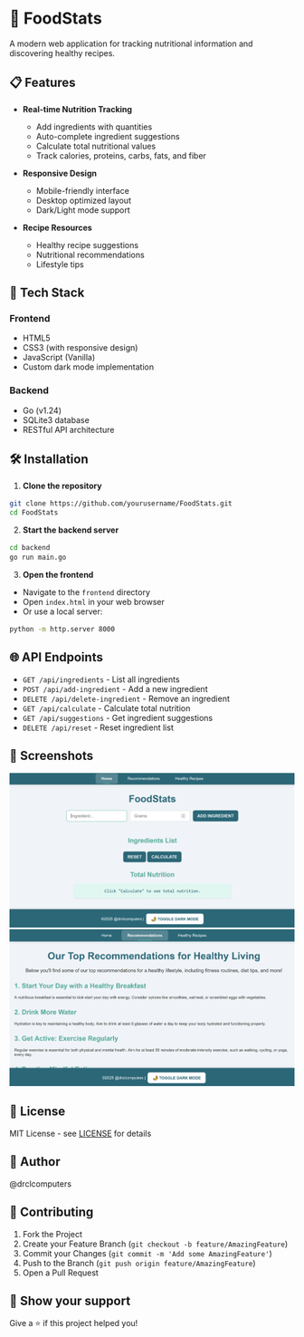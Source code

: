 # 🥗 FoodStats

A modern web application for tracking nutritional information and discovering healthy recipes.

## 📋 Features

- **Real-time Nutrition Tracking**
    - Add ingredients with quantities
    - Auto-complete ingredient suggestions
    - Calculate total nutritional values
    - Track calories, proteins, carbs, fats, and fiber

- **Responsive Design**
    - Mobile-friendly interface
    - Desktop optimized layout
    - Dark/Light mode support

- **Recipe Resources**
    - Healthy recipe suggestions
    - Nutritional recommendations
    - Lifestyle tips

## 🚀 Tech Stack

### Frontend
- HTML5
- CSS3 (with responsive design)
- JavaScript (Vanilla)
- Custom dark mode implementation

### Backend
- Go (v1.24)
- SQLite3 database
- RESTful API architecture

## 🛠 Installation

1. **Clone the repository**
```bash
git clone https://github.com/yourusername/FoodStats.git
cd FoodStats
```

2. **Start the backend server**
```bash
cd backend
go run main.go
```

3. **Open the frontend**
- Navigate to the `frontend` directory
- Open `index.html` in your web browser
- Or use a local server:
```bash
python -m http.server 8000
```

## 🌐 API Endpoints

- `GET /api/ingredients` - List all ingredients
- `POST /api/add-ingredient` - Add a new ingredient
- `DELETE /api/delete-ingredient` - Remove an ingredient
- `GET /api/calculate` - Calculate total nutrition
- `GET /api/suggestions` - Get ingredient suggestions
- `DELETE /api/reset` - Reset ingredient list

## 📱 Screenshots

![Alt text](/README%20RESOURCES/img.png)
![Alt text](/README%20RESOURCES/img_1.png)

## 📄 License

MIT License - see [LICENSE](LICENSE) for details

## 👤 Author

@drclcomputers

## 🤝 Contributing

1. Fork the Project
2. Create your Feature Branch (`git checkout -b feature/AmazingFeature`)
3. Commit your Changes (`git commit -m 'Add some AmazingFeature'`)
4. Push to the Branch (`git push origin feature/AmazingFeature`)
5. Open a Pull Request

## 🌟 Show your support

Give a ⭐️ if this project helped you!